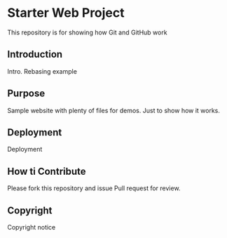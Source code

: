 # Starter Web Project

This repository is for showing how Git and GitHub work

## Introduction

Intro. Rebasing example

## Purpose

Sample website with plenty of files for demos. Just to show how it works.

## Deployment
Deployment

## How ti Contribute
Please fork this repository and issue Pull request for review.

## Copyright
Copyright notice